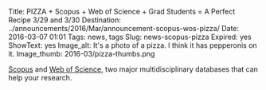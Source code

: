Title: PIZZA + Scopus + Web of Science + Grad Students = A Perfect Recipe 3/29 and 3/30 
Destination: ../announcements/2016/Mar/announcement-scopus-wos-pizza/
Date: 2016-03-07 01:01 
Tags: news, tags 
Slug: news-scopus-pizza 
Expired: yes
ShowText: yes
Image_alt: It's a photo of a pizza. I think it has pepperonis on it.
Image_thumb: 2016-03/pizza-thumbs.png

<p><a href="http://www-scopus-com.proxy.bc.edu/" target="_blank">Scopus</a> and <a href="http://apps.webofknowledge.com.proxy.bc.edu/" target="_blank">Web of Science</a>, two major multidisciplinary databases that can help your research.</p>

